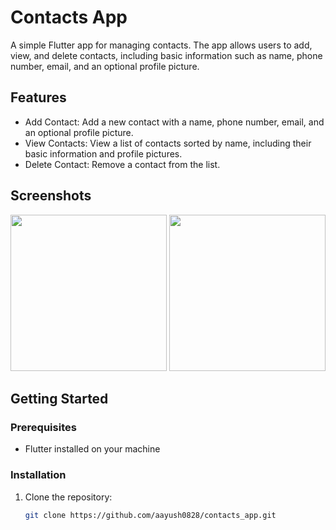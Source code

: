 # Contacts App

A simple Flutter app for managing contacts. The app allows users to add, view, and delete contacts, including basic information such as name, phone number, email, and an optional profile picture.   

## Features
   
- Add Contact: Add a new contact with a name, phone number, email, and an optional profile picture.
- View Contacts: View a list of contacts sorted by name, including their basic information and profile pictures. 
- Delete Contact: Remove a contact from the list.  
       
## Screenshots
   
<img src="https://github.com/aayush0828/contact_app/assets/132382177/1219569d-14c5-4341-b6c3-156d27b7b0ff" width="250">
<img src="https://github.com/aayush0828/contact_app/assets/132382177/52960fb9-6523-43e3-b5f9-49ad8bc7a7fc" width="250">

         
## Getting Started

### Prerequisites
   
- Flutter installed on your machine

### Installation

1. Clone the repository:

   ```bash
   git clone https://github.com/aayush0828/contacts_app.git
